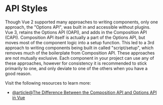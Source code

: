 # API Styles

Though Vue 2 supported many approaches to writing components, only one approach, the "Options API", was built in and accessible without plugins. Vue 3, retains the Options API (OAPI), and adds in the Composition API (CAPI). Composition API itself is actually a part of the Options API, but moves most of the component logic into a setup function. This led to a 3rd approach to writing components being built in called "script/setup", which removes much of the boilerplate from Composition API. These approaches are not mutually exclusive. Each component in your project can use any of these approaches, however for consistency it is recommended to stick primarily to one, and only deviate to one of the others when you have a good reason.

Visit the following resources to learn more:

- [@article@The Difference Between the Composition API and Options API in Vue](https://fjolt.com/article/vue-composition-api-vs-options-api)
